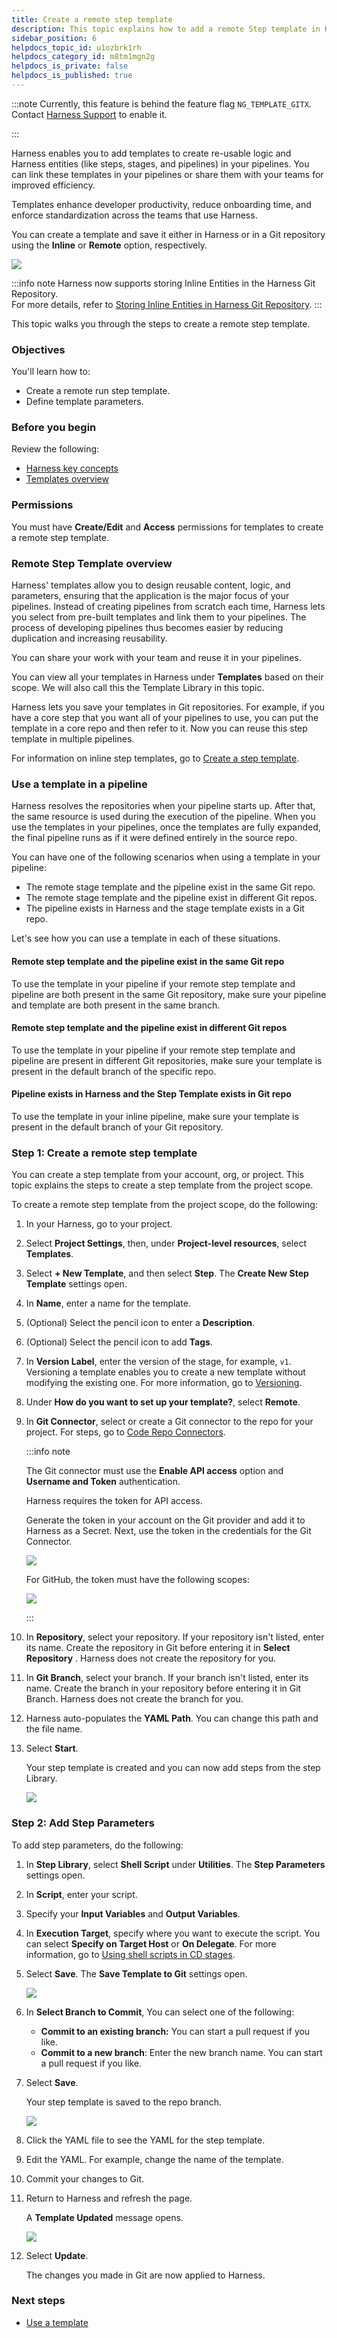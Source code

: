 ```yaml
---
title: Create a remote step template
description: This topic explains how to add a remote Step template in Harness.
sidebar_position: 6
helpdocs_topic_id: u1ozbrk1rh
helpdocs_category_id: m8tm1mgn2g
helpdocs_is_private: false
helpdocs_is_published: true
---
```


:::note
Currently, this feature is behind the feature flag `NG_TEMPLATE_GITX`. Contact [Harness Support](mailto:support@harness.io) to enable it.

:::

Harness enables you to add templates to create re-usable logic and Harness entities (like steps, stages, and pipelines) in your pipelines. You can link these templates in your pipelines or share them with your teams for improved efficiency.

Templates enhance developer productivity, reduce onboarding time, and enforce standardization across the teams that use Harness.

You can create a template and save it either in Harness or in a Git repository using the **Inline** or **Remote** option, respectively.

![](./static/create-a-remote-step-template-16.png)

:::info note
Harness now supports storing Inline Entities in the Harness Git Repository.  
For more details, refer to [Storing Inline Entities in Harness Git Repository](/docs/platform/git-experience/harness-code-inline.md).
:::

This topic walks you through the steps to create a remote step template.

### Objectives

You'll learn how to:

* Create a remote run step template.
* Define template parameters.

### Before you begin

Review the following:

* [Harness key concepts](/docs/platform/get-started/key-concepts)
* [Templates overview](template.md)

### Permissions

You must have **Create/Edit** and **Access** permissions for templates to create a remote step template.

### Remote Step Template overview

Harness' templates allow you to design reusable content, logic, and parameters, ensuring that the application is the major focus of your pipelines. Instead of creating pipelines from scratch each time, Harness lets you select from pre-built templates and link them to your pipelines. The process of developing pipelines thus becomes easier by reducing duplication and increasing reusability.

You can share your work with your team and reuse it in your pipelines.

You can view all your templates in Harness under **Templates** based on their scope. We will also call this the Template Library in this topic.

Harness lets you save your templates in Git repositories. For example, if you have a core step that you want all of your pipelines to use, you can put the template in a core repo and then refer to it. Now you can reuse this step template in multiple pipelines.

For information on inline step templates, go to [Create a step template](run-step-template-quickstart.md).

### Use a template in a pipeline

Harness resolves the repositories when your pipeline starts up. After that, the same resource is used during the execution of the pipeline. When you use the templates in your pipelines, once the templates are fully expanded, the final pipeline runs as if it were defined entirely in the source repo.

You can have one of the following scenarios when using a template in your pipeline:

* The remote stage template and the pipeline exist in the same Git repo.
* The remote stage template and the pipeline exist in different Git repos.
* The pipeline exists in Harness and the stage template exists in a Git repo.

Let's see how you can use a template in each of these situations.

#### Remote step template and the pipeline exist in the same Git repo

To use the template in your pipeline if your remote step template and pipeline are both present in the same Git repository, make sure your pipeline and template are both present in the same branch.

#### Remote step template and the pipeline exist in different Git repos

To use the template in your pipeline if your remote step template and pipeline are present in different Git repositories, make sure your template is present in the default branch of the specific repo.

#### Pipeline exists in Harness and the Step Template exists in Git repo

To use the template in your inline pipeline, make sure your template is present in the default branch of your Git repository.

### Step 1: Create a remote step template

You can create a step template from your account, org, or project. This topic explains the steps to create a step template from the project scope.

To create a remote step template from the project scope, do the following:

1. In your Harness, go to your project.
2. Select **Project Settings**, then, under **Project-level resources**, select **Templates**.
3. Select **+ New Template**, and then select **Step**. The **Create New Step Template** settings open.
4. In **Name**, enter a name for the template.
5. (Optional) Select the pencil icon to enter a **Description**.
6. (Optional) Select the pencil icon to add **Tags**.
7. In **Version Label**, enter the version of the stage, for example, `v1`. Versioning a template enables you to create a new template without modifying the existing one. For more information, go to [Versioning](template.md).
8. Under **How do you want to set up your template?**, select **Remote**.
9. In **Git Connector**, select or create a Git connector to the repo for your project. For steps, go to [Code Repo Connectors](/docs/category/code-repo-connectors).

     :::info note

     The Git connector must use the **Enable API access** option and **Username and Token** authentication.

     Harness requires the token for API access.

     Generate the token in your account on the Git provider and add it to Harness as a Secret. Next, use the token in the credentials for the Git Connector.

     ![](./static/create-a-remote-pipeline-template-24.png)

     For GitHub, the token must have the following scopes:

     ![](./static/create-a-remote-pipeline-template-25.png)

     :::

10. In **Repository**, select your repository. If your repository isn't listed, enter its name. Create the repository in Git before entering it in **Select Repository** . Harness does not create the repository for you.
11. In **Git Branch**, select your branch. If your branch isn't listed, enter its name. Create the branch in your repository before entering it in Git Branch. Harness does not create the branch for you.
12. Harness auto-populates the **YAML Path**. You can change this path and the file name.
13. Select **Start**.

    Your step template is created and you can now add steps from the step Library.

    ![](./static/create-a-remote-step-template-20.png)

### Step 2: Add Step Parameters

To add step parameters, do the following:

1. In **Step Library**, select **Shell Script** under **Utilities**. The **Step Parameters** settings open.
2. In **Script**, enter your script.
3. Specify your **Input Variables** and **Output Variables**.
4. In **Execution Target**, specify where you want to execute the script. You can select **Specify on Target Host** or **On Delegate**. For more information, go to [Using shell scripts in CD stages](/docs/continuous-delivery/x-platform-cd-features/cd-steps/utilities/shell-script-step).
5. Select **Save**. The **Save Template to Git** settings open.

    ![](./static/create-a-remote-step-template-21.png)

6. In **Select Branch to Commit**, You can select one of the following:
	- **Commit to an existing branch:** You can start a pull request if you like.
	- **Commit to a new branch**: Enter the new branch name. You can start a pull request if you like.

7. Select **Save**.

    Your step template is saved to the repo branch.

    ![](./static/create-a-remote-step-template-22.png)

8. Click the YAML file to see the YAML for the step template.
9. Edit the YAML. For example, change the name of the template.
10. Commit your changes to Git.
11. Return to Harness and refresh the page.

    A **Template Updated** message opens.

	![](./static/create-a-remote-step-template-23.png)

12. Select **Update**.

    The changes you made in Git are now applied to Harness.

### Next steps

* [Use a template](use-a-template.md)
